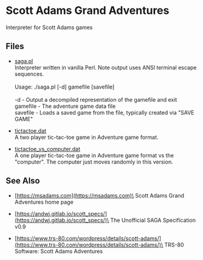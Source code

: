 # Scott Adams Grand Adventures

Interpreter for Scott Adams games

## Files

- [saga.pl](saga.pl)\
Interpreter written in vanilla Perl.
Note output uses ANSI terminal escape sequences.\
\
Usage: ./saga.pl [-d] gamefile [savefile]\
\
      -d - Output a decompiled representation of the gamefile and exit\
gamefile - The adventure game data file\
savefile - Loads a saved game from the file, typically created via "SAVE GAME"

- [tictactoe.dat](tictactoe.dat)\
A two player tic-tac-toe game in Adventure game format.

- [tictactoe_vs_computer.dat](tictactoe_vs_computer.dat)\
A one player tic-tac-toe game in Adventure game format vs the "computer".
The computer just moves randomly in this version.

## See Also

- [https://msadams.com](https://msadams.com)\
Scott Adams Grand Adventures home page

- [https://andwj.gitlab.io/scott_specs/](https://andwj.gitlab.io/scott_specs/)\
The Unofficial SAGA Specification v0.9

- [https://www.trs-80.com/wordpress/details/scott-adams/](https://www.trs-80.com/wordpress/details/scott-adams/)\
TRS-80 Software: Scott Adams Adventures
